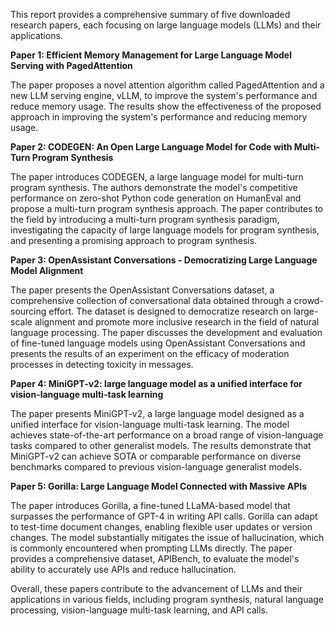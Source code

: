 This report provides a comprehensive summary of five downloaded research papers, each focusing on large language models (LLMs) and their applications. 

**Paper 1: Efficient Memory Management for Large Language Model Serving with PagedAttention**

The paper proposes a novel attention algorithm called PagedAttention and a new LLM serving engine, vLLM, to improve the system's performance and reduce memory usage. The results show the effectiveness of the proposed approach in improving the system's performance and reducing memory usage.

**Paper 2: CODEGEN: An Open Large Language Model for Code with Multi-Turn Program Synthesis**

The paper introduces CODEGEN, a large language model for multi-turn program synthesis. The authors demonstrate the model's competitive performance on zero-shot Python code generation on HumanEval and propose a multi-turn program synthesis approach. The paper contributes to the field by introducing a multi-turn program synthesis paradigm, investigating the capacity of large language models for program synthesis, and presenting a promising approach to program synthesis.

**Paper 3: OpenAssistant Conversations - Democratizing Large Language Model Alignment**

The paper presents the OpenAssistant Conversations dataset, a comprehensive collection of conversational data obtained through a crowd-sourcing effort. The dataset is designed to democratize research on large-scale alignment and promote more inclusive research in the field of natural language processing. The paper discusses the development and evaluation of fine-tuned language models using OpenAssistant Conversations and presents the results of an experiment on the efficacy of moderation processes in detecting toxicity in messages.

**Paper 4: MiniGPT-v2: large language model as a unified interface for vision-language multi-task learning**

The paper presents MiniGPT-v2, a large language model designed as a unified interface for vision-language multi-task learning. The model achieves state-of-the-art performance on a broad range of vision-language tasks compared to other generalist models. The results demonstrate that MiniGPT-v2 can achieve SOTA or comparable performance on diverse benchmarks compared to previous vision-language generalist models.

**Paper 5: Gorilla: Large Language Model Connected with Massive APIs**

The paper introduces Gorilla, a fine-tuned LLaMA-based model that surpasses the performance of GPT-4 in writing API calls. Gorilla can adapt to test-time document changes, enabling flexible user updates or version changes. The model substantially mitigates the issue of hallucination, which is commonly encountered when prompting LLMs directly. The paper provides a comprehensive dataset, APIBench, to evaluate the model's ability to accurately use APIs and reduce hallucination.

Overall, these papers contribute to the advancement of LLMs and their applications in various fields, including program synthesis, natural language processing, vision-language multi-task learning, and API calls.